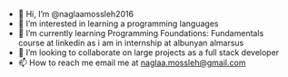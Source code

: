 - 👋 Hi, I’m @naglaamossleh2016
- 👀 I’m interested in learning a programming  languages
- 🌱 I’m currently learning Programming Foundations: Fundamentals course at linkedin as i am in internship at albunyan almarsus
- 💞️ I’m looking to collaborate on large projects as a full stack developer
- 📫 How to reach me email me at naglaa.mossleh@gmail.com

<!---
naglaamossleh2016/naglaamossleh2016 is a ✨ special ✨ repository because its `README.md` (this file) appears on your GitHub profile.
You can click the Preview link to take a look at your changes.
--->
